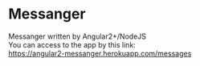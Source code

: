 # Messanger
Messanger written by Angular2+/NodeJS<br>
You can access to the app by this link:<br>
https://angular2-messanger.herokuapp.com/messages
